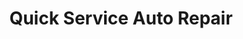 ---
title: "Quick Service Auto Repair"
url: /des-plaines/quick-service-auto-repair/
shop: car repair
---